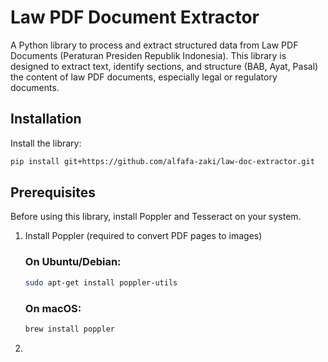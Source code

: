 # Law PDF Document Extractor

A Python library to process and extract structured data from Law PDF Documents (Peraturan Presiden Republik Indonesia). This library is designed to extract text, identify sections, and structure (BAB, Ayat, Pasal) the content of law PDF documents, especially legal or regulatory documents.

## Installation

Install the library:

```bash
pip install git+https://github.com/alfafa-zaki/law-doc-extractor.git
```

## Prerequisites
Before using this library, install Poppler and Tesseract on your system.
1. Install Poppler (required to convert PDF pages to images)
   ### On Ubuntu/Debian:
   ```bash
   sudo apt-get install poppler-utils
   ```
   ### On macOS:
   ```bash
   brew install poppler
   ```

3. 
   
